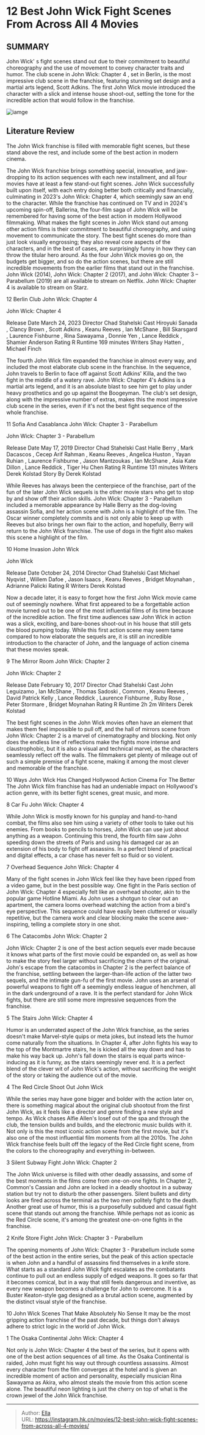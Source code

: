 # 12 Best John Wick Fight Scenes From Across All 4 Movies


## SUMMARY 


John Wick&#39;
s fight scenes stand out due to their commitment to beautiful choreography and the use of movement to convey character traits and humor. 
 The club scene in 
John Wick: Chapter 4
, set in Berlin, is the most impressive club scene in the franchise, featuring stunning set design and a martial arts legend, Scott Adkins. 
 The first 
John Wick
 movie introduced the character with a slick and intense house shoot-out, setting the tone for the incredible action that would follow in the franchise. 

![iamge](https://static1.srcdn.com/wordpress/wp-content/uploads/2023/11/keanu-reeves-john-wick-4-1.jpg)

## Literature Review

The John Wick franchise is filled with memorable fight scenes, but these stand above the rest, and include some of the best action in modern cinema.




The John Wick franchise brings something special, innovative, and jaw-dropping to its action sequences with each new installment, and all four movies have at least a few stand-out fight scenes. John Wick successfully built upon itself, with each entry doing better both critically and financially, culminating in 2023&#39;s John Wick: Chapter 4, which seemingly saw an end to the character. While the franchise has continued on TV and in 2024&#39;s upcoming spin-off, Ballerina, the four-film saga of John Wick will be remembered for having some of the best action in modern Hollywood filmmaking.
What makes the fight scenes in John Wick stand out among other action films is their commitment to beautiful choreography, and using movement to communicate the story. The best fight scenes do more than just look visually engrossing; they also reveal core aspects of the characters, and in the best of cases, are surprisingly funny in how they can throw the titular hero around. As the four John Wick movies go on, the budgets get bigger, and so do the action scenes, but there are still incredible movements from the earlier films that stand out in the franchise.
John Wick (2014), John Wick: Chapter 2 (2017), and John Wick: Chapter 3 – Parabellum (2019) are all available to stream on Netflix. John Wick: Chapter 4 is available to stream on Starz. 










 








 12  Berlin Club 
John Wick: Chapter 4


 







  John Wick: Chapter 4  


  Release Date    March 24, 2023     Director    Chad Stahelski     Cast    Hiroyuki Sanada , Clancy Brown , Scott Adkins , Keanu Reeves , Ian McShane , Bill Skarsgard , Laurence Fishburne , Rina Sawayama , Donnie Yen , Lance Reddick , Shamier Anderson     Rating    R     Runtime    169 minutes     Writers    Shay Hatten , Michael Finch    


The fourth John Wick film expanded the franchise in almost every way, and included the most elaborate club scene in the franchise. In the sequence, John travels to Berlin to face off against Scott Adkins&#39; Killa, and the two fight in the middle of a watery rave. John Wick: Chapter 4&#39;s Adkins is a martial arts legend, and it is an absolute blast to see him get to play under heavy prosthetics and go up against the Boogeyman. The club&#39;s set design, along with the impressive number of extras, makes this the most impressive club scene in the series, even if it&#39;s not the best fight sequence of the whole franchise.





 11  Sofia And Casablanca 
John Wick: Chapter 3 - Parabellum
        

  John Wick: Chapter 3 - Parabellum  


  Release Date    May 17, 2019     Director    Chad Stahelski     Cast    Halle Berry , Mark Dacascos , Cecep Arif Rahman , Keanu Reeves , Angelica Huston , Yayan Ruhian , Laurence Fishburne , Jason Mantzoukas , Ian McShane , Asia Kate Dillon , Lance Reddick , Tiger Hu Chen     Rating    R     Runtime    131 minutes     Writers    Derek Kolstad     Story By    Derek Kolstad    


While Reeves has always been the centerpiece of the franchise, part of the fun of the later John Wick sequels is the other movie stars who get to stop by and show off their action skills. John Wick: Chapter 3 - Parabellum included a memorable appearance by Halle Berry as the dog-loving assassin Sofia, and her action scene with John is a highlight of the film. The Oscar winner completely commits and is not only able to keep up with Reeves but also brings her own flair to the action, and hopefully, Berry will return to the John Wick franchise. The use of dogs in the fight also makes this scene a highlight of the film.





 10  Home Invasion 
John Wick
        

  John Wick  


  Release Date    October 24, 2014     Director    Chad Stahelski     Cast    Michael Nyqvist , Willem Dafoe , Jason Isaacs , Keanu Reeves , Bridget Moynahan , Adrianne Palicki     Rating    R     Writers    Derek Kolstad    


Now a decade later, it is easy to forget how the first John Wick movie came out of seemingly nowhere. What first appeared to be a forgettable action movie turned out to be one of the most influential films of its time because of the incredible action. The first time audiences saw John Wick in action was a slick, exciting, and bare-bones shoot-out in his house that still gets the blood pumping today. While this first action scene may seem tame compared to how elaborate the sequels are, it is still an incredible introduction to the character of John, and the language of action cinema that these movies speak.







 9  The Mirror Room 
John Wick: Chapter 2
        

  John Wick: Chapter 2  


  Release Date    February 10, 2017     Director    Chad Stahelski     Cast    John Leguizamo , Ian McShane , Thomas Sadoski , Common , Keanu Reeves , David Patrick Kelly , Lance Reddick , Laurence Fishburne , Ruby Rose , Peter Stormare , Bridget Moynahan     Rating    R     Runtime    2h 2m     Writers    Derek Kolstad    


The best fight scenes in the John Wick movies often have an element that makes them feel impossible to pull off, and the hall of mirrors scene from John Wick: Chapter 2 is a marvel of cinematography and blocking. Not only does the endless line of reflections make the fights more intense and claustrophobic, but it is also a visual and technical marvel, as the characters seamlessly reflect off the walls. The filmmakers get plenty of mileage out of such a simple premise of a fight scene, making it among the most clever and memorable of the franchise.
            
 
 10 Ways John Wick Has Changed Hollywood Action Cinema For The Better 
The John Wick film franchise has had an undeniable impact on Hollywood&#39;s action genre, with its better fight scenes, great music, and more.








 8  Car Fu 
John Wick: Chapter 4


 







While John Wick is mostly known for his gunplay and hand-to-hand combat, the films also see him using a variety of other tools to take out his enemies. From books to pencils to horses, John Wick can use just about anything as a weapon. Continuing this trend, the fourth film saw John speeding down the streets of Paris and using his damaged car as an extension of his body to fight off assassins. In a perfect blend of practical and digital effects, a car chase has never felt so fluid or so violent.





 7  Overhead Sequence 
John Wick: Chapter 4
        

Many of the fight scenes in John Wick feel like they have been ripped from a video game, but in the best possible way. One fight in the Paris section of John Wick: Chapter 4 especially felt like an overhead shooter, akin to the popular game Hotline Miami. As John uses a shotgun to clear out an apartment, the camera looms overhead watching the action from a bird&#39;s eye perspective. This sequence could have easily been cluttered or visually repetitive, but the camera work and clear blocking make the scene awe-inspiring, telling a complete story in one shot.







 6  The Catacombs 
John Wick: Chapter 2
        

John Wick: Chapter 2 is one of the best action sequels ever made because it knows what parts of the first movie could be expanded on, as well as how to make the story feel larger without sacrificing the charm of the original. John&#39;s escape from the catacombs in Chapter 2 is the perfect balance of the franchise, settling between the larger-than-life action of the latter two sequels, and the intimate gun-fu of the first movie. John uses an arsenal of powerful weapons to fight off a seemingly endless league of henchmen, all in the dark underground of a rave. It is the perfect standard for John Wick fights, but there are still some more impressive sequences from the franchise.





 5  The Stairs 
John Wick: Chapter 4


 







Humor is an underrated aspect of the John Wick franchise, as the series doesn&#39;t make Marvel-style quips or meta jokes, but instead lets the humor come naturally from the situations. In Chapter 4, after John fights his way to the top of the Montmartre stairs, he is kicked all the way down and has to make his way back up. John&#39;s fall down the stairs is equal parts wince-inducing as it is funny, as the stairs seemingly never end. It is a perfect blend of the clever wit of John Wick&#39;s action, without sacrificing the weight of the story or taking the audience out of the movie.





 4  The Red Circle Shoot Out 
John Wick
        

While the series may have gone bigger and bolder with the action later on, there is something magical about the original club shootout from the first John Wick, as it feels like a director and genre finding a new style and tempo. As Wick chases Alfie Allen&#39;s Iosef out of the spa and through the club, the tension builds and builds, and the electronic music builds with it. Not only is this the most iconic action scene from the first movie, but it&#39;s also one of the most influential film moments from all the 2010s. The John Wick franchise feels built off the legacy of the Red Circle fight scene, from the colors to the choreography and everything in-between.







 3  Silent Subway Fight 
John Wick: Chapter 2
        

The John Wick universe is filled with other deadly assassins, and some of the best moments in the films come from one-on-one fights. In Chapter 2, Common&#39;s Cassian and John are locked in a deadly shootout in a subway station but try not to disturb the other passengers. Silent bullets and dirty looks are fired across the terminal as the two men politely fight to the death. Another great use of humor, this is a purposefully subdued and casual fight scene that stands out among the franchise. While perhaps not as iconic as the Red Circle scene, it&#39;s among the greatest one-on-one fights in the franchise.





 2  Knife Store Fight 
John Wick: Chapter 3 - Parabellum
        

The opening moments of John Wick: Chapter 3 - Parabellum include some of the best action in the entire series, but the peak of this action spectacle is when John and a handful of assassins find themselves in a knife store. What starts as a standard John Wick fight escalates as the combatants continue to pull out an endless supply of edged weapons. It goes so far that it becomes comical, but in a way that still feels dangerous and inventive, as every new weapon becomes a challenge for John to overcome. It is a Buster Keaton-style gag designed as a brutal action scene, augmented by the distinct visual style of the franchise.
            
 
 10 John Wick Scenes That Make Absolutely No Sense 
It may be the most gripping action franchise of the past decade, but things don’t always adhere to strict logic in the world of John Wick.








 1  The Osaka Continental 
John Wick: Chapter 4


 







Not only is John Wick: Chapter 4 the best of the series, but it opens with one of the best action sequences of all time. As the Osaka Continental is raided, John must fight his way out through countless assassins. Almost every character from the film converges at the hotel and is given an incredible moment of action and personality, especially musician Rina Sawayama as Akira, who almost steals the movie from this action scene alone. The beautiful neon lighting is just the cherry on top of what is the crown jewel of the John Wick franchise. 

---

> Author: [Ella](https://instagram.hk.cn/)  
> URL: https://instagram.hk.cn/movies/12-best-john-wick-fight-scenes-from-across-all-4-movies/  

